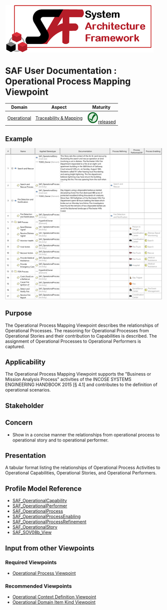 ![System Architecture Framework](../diagrams/Logo_SAF.png)
# SAF User Documentation : Operational Process Mapping Viewpoint
|**Domain**|**Aspect**|**Maturity**|
| --- | --- | --- |
|[Operational](../domains.md#Domain-Operational)|[Traceability & Mapping](../aspects.md#Aspect-Traceability-&-Mapping)|![Released](../diagrams/Symbol_confirmed.svg.png )[released](../using-saf/maturity.md#released)|
## Example
![SAR and FDN Operational Process Mapping Table](../diagrams/SAR-and-FDN-Operational-Process-Mapping-Table.svg)
## Purpose
The Operational Process Mapping Viewpoint describes the relationships of Operational Processes. The reasoning for Operational Processes from Operational Stories and their contribution to Capabilities is described. The assignment of Operational Processes to Operational Performers is captured.
## Applicability
The Operational Process Mapping Viewpoint supports the "Business or Mission Analysis Process" activities of the INCOSE SYSTEMS ENGINEERING HANDBOOK 2015 [§ 4.1] and contributes to the definition of operational scenarios.
## Stakeholder
## Concern
* Show in a concise manner the relationships from operational process to operational story and to operational performer.
## Presentation
A tabular format listing the relationships of Operational Process Activities to Operational Capabilities, Operational Stories, and Operational Performers.

## Profile Model Reference
* [SAF_OperationalCapability](../stereotypes.md#SAF_OperationalCapability)
* [SAF_OperationalPerformer](../stereotypes.md#SAF_OperationalPerformer)
* [SAF_OperationalProcess](../stereotypes.md#SAF_OperationalProcess)
* [SAF_OperationalProcessEnabling](../stereotypes.md#SAF_OperationalProcessEnabling)
* [SAF_OperationalProcessRefinement](../stereotypes.md#SAF_OperationalProcessRefinement)
* [SAF_OperationalStory](../stereotypes.md#SAF_OperationalStory)
* [SAF_SOV08b_View](../stereotypes.md#SAF_SOV08b_View)
## Input from other Viewpoints
### Required Viewpoints
* [Operational Process Viewpoint](Operational-Process-Viewpoint.md)
### Recommended Viewpoints
* [Operational Context Definition Viewpoint](Operational-Context-Definition-Viewpoint.md)
* [Operational Domain Item Kind Viewpoint](Operational-Domain-Item-Kind-Viewpoint.md)
